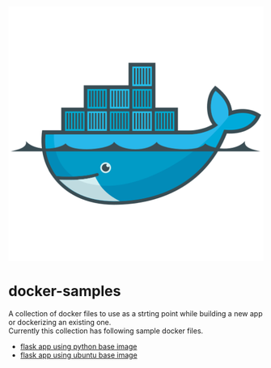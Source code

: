 ![](assets/docker.svg)

# docker-samples

<!-- <img src="assets/docker.jpg" width="256" height="256"  alt="docker-container"/> <h1>docker-samples</h1> -->

A collection of docker files to use as a strting point while building a new app or dockerizing an existing one.<br>
Currently this collection has following sample docker files.

- [flask app using python base image](/flask/Dockerfile)
- [flask app using ubuntu base image](/flask/ubuntu.Dockerfile)
